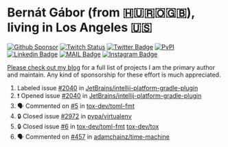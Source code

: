 # Bernát Gábor (from 🇭🇺🇷🇴🇬🇧), living in Los Angeles 🇺🇸

[![Github Sponsor](https://img.shields.io/static/v1?label=Sponsor&message=%E2%9D%A4&logo=GitHub&link=https://github.com/sponsors/gaborbernat&style=flat-square)](https://github.com/sponsors/gaborbernat)
[![Twitch Status](https://img.shields.io/twitch/status/gaborbernat?style=flat-square)](https://www.twitch.tv/gaborbernat)
[![Twitter Badge](https://img.shields.io/badge/-@gjbernat-1ca0f1?style=flat-square&labelColor=1ca0f1&logo=twitter&logoColor=white&link=https://twitter.com/gjbernat)](https://twitter.com/gjbernat)
[![PyPI](https://img.shields.io/badge/-gaborbernat-0073b7?style=flat-square&logo=Python&logoColor=white&link=https://pypi.org/user/gaborbernat/)](https://pypi.org/user/gaborbernat/)
[![Linkedin Badge](https://img.shields.io/badge/-gaborbernat-blue?style=flat-square&logo=Linkedin&logoColor=white&link=https://www.linkedin.com/in/gaborbernat/)](https://www.linkedin.com/in/gaborbernat/)
[![MAIL Badge](https://img.shields.io/badge/-gaborjbernat@gmail.com-c14438?style=flat-square&logo=Gmail&logoColor=white&link=mailto:gaborjbernat@gmail.com)](mailto:gaborjbernat@gmail.com)
[![Instagram Badge](https://img.shields.io/badge/-@gabor__bernat-845EC2?style=flat-square&labelColor=white&logo=Instagram&link=https://instagram.com/gabor_bernat/)](https://instagram.com/gabor_bernat)

[Please check out my blog](https://bernat.tech/about/) for a full list of projects I am the primary author and maintain.
Any kind of sponsorship for these effort is much appreciated.

<!--START_SECTION:activity-->

1.  Labeled issue [#2040](https://github.com/JetBrains/intellij-platform-gradle-plugin/issues/2040) in [JetBrains/intellij-platform-gradle-plugin](https://github.com/JetBrains/intellij-platform-gradle-plugin)
2. ❗ Opened issue [#2040](https://github.com/JetBrains/intellij-platform-gradle-plugin/issues/2040) in [JetBrains/intellij-platform-gradle-plugin](https://github.com/JetBrains/intellij-platform-gradle-plugin)
3. 🗣 Commented on [#5](https://github.com/tox-dev/toml-fmt/issues/5#issuecomment-3406427527) in [tox-dev/toml-fmt](https://github.com/tox-dev/toml-fmt)
4. 🔒 Closed issue [#2972](https://github.com/pypa/virtualenv/issues/2972) in [pypa/virtualenv](https://github.com/pypa/virtualenv)
5. 🔒 Closed issue [#6](https://github.com/tox-dev/toml-fmt/issues/6) in [tox-dev/toml-fmt](https://github.com/tox-dev/toml-fmt)
   [tox-dev/tox](https://github.com/tox-dev/tox)
5. 🗣 Commented on [#457](https://github.com/adamchainz/time-machine/pull/457#issuecomment-2197730644) in
[adamchainz/time-machine](https://github.com/adamchainz/time-machine)
<!--END_SECTION:activity-->

